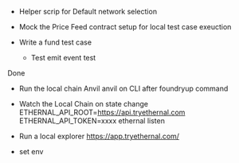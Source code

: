 - Helper scrip for Default network selection



- Mock the Price Feed contract setup for local test case exeuction
- Write a fund test case
  - Test emit event test


Done 
- Run the local chain Anvil
  anvil on CLI after foundryup command  
- Watch the Local Chain on state change
  ETHERNAL_API_ROOT=https://api.tryethernal.com ETHERNAL_API_TOKEN=xxxx ethernal listen
- Run a local explorer
  https://app.tryethernal.com/

- set env 

